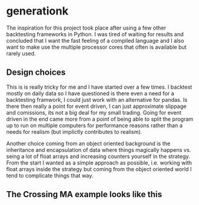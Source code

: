 # generationk

The inspiration for this project took place after using a few other backtesting frameworks in Python. I was tired of waiting for results and concluded that I want the fast feeling of a compiled language and I also want to make use the multiple processor cores that often is available but rarely used.

## Design choices

This is is really tricky for me and I have started over a few times. I backtest mostly on daily data so I have questioned is there even a need for a backtesting framwork, I could just work with an alternative for pandas. Is there then really a point for event driven, I can just approximate slippage and comissions, its not a big deal for my small trading. Going for event driven in the end came more from a point of being able to split the program up to run on multiple computers for performance reasons rather than a needs for realism (but implictly contributes to realism).

Another choice coming from an object oriented background is the inheritance and encapsulation of data where things magically happens vs. seing a lot of float arrays and increasing counters yourself in the strategy. From the start I wanted as a simple approach as possible, i.e. working with float arrays inside the strategy but coming from the object oriented world I tend to complicate things that way.

## The Crossing MA example looks like this

